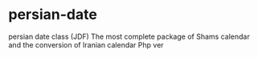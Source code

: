 # persian-date
persian date class (JDF)
The most complete package of Shams calendar and the conversion of Iranian calendar
Php ver
